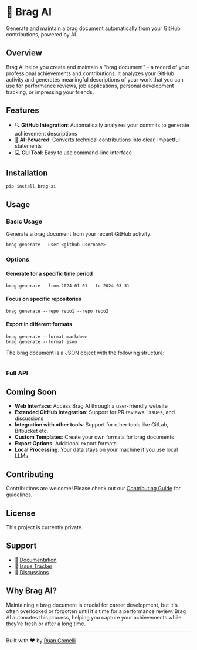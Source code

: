 # 💁 Brag AI

Generate and maintain a brag document automatically from your GitHub contributions, powered by AI.

## Overview

Brag AI helps you create and maintain a "brag document" - a record of your professional achievements and contributions. It analyzes your GitHub activity and generates meaningful descriptions of your work that you can use for performance reviews, job applications, personal development tracking, or impressing your friends.

## Features

- 🔍 **GitHub Integration**: Automatically analyzes your commits to generate achievement descriptions
- 🤖 **AI-Powered**: Converts technical contributions into clear, impactful statements
- 💻 **CLI Tool**: Easy to use command-line interface

## Installation

```console
pip install brag-ai
```

## Usage

### Basic Usage

Generate a brag document from your recent GitHub activity:

```console
brag generate --user <github-username>
```

### Options

#### Generate for a specific time period

```console
brag generate --from 2024-01-01 --to 2024-03-31
```

#### Focus on specific repositories

```console
brag generate --repo repo1 --repo repo2
```

#### Export in different formats

```console
brag generate --format markdown
brag generate --format json
```

The brag document is a JSON object with the following structure:

<!-- TODO: Add JSON schema -->

```json

```

### Full API

<!-- TODO: post the CLI `--help` menus here -->

## Coming Soon

- **Web Interface**: Access Brag AI through a user-friendly website
- **Extended GitHub Integration**: Support for PR reviews, issues, and discussions
- **Integration with other tools**: Support for other tools like GitLab, Bitbucket etc.
- **Custom Templates**: Create your own formats for brag documents
- **Export Options**: Additional export formats
- **Local Processing**: Your data stays on your machine if you use local LLMs

## Contributing

Contributions are welcome! Please check out our [Contributing Guide](CONTRIBUTING.md) for guidelines.

## License

<!-- TODO: switch to MIT -->

This project is currently private.

## Support

- 📖 [Documentation](https://github.com/ruancomelli/brag-ai/blob/main/README.md)
- 🐛 [Issue Tracker](https://github.com/ruancomelli/brag-ai/issues)
- 💬 [Discussions](https://github.com/ruancomelli/brag-ai/discussions)

## Why Brag AI?

Maintaining a brag document is crucial for career development, but it's often overlooked or forgotten until it's time for a performance review.
Brag AI automates this process, helping you capture your achievements while they're fresh or after a long time.

---

Built with ❤️ by [Ruan Comelli](https://github.com/ruancomelli)
